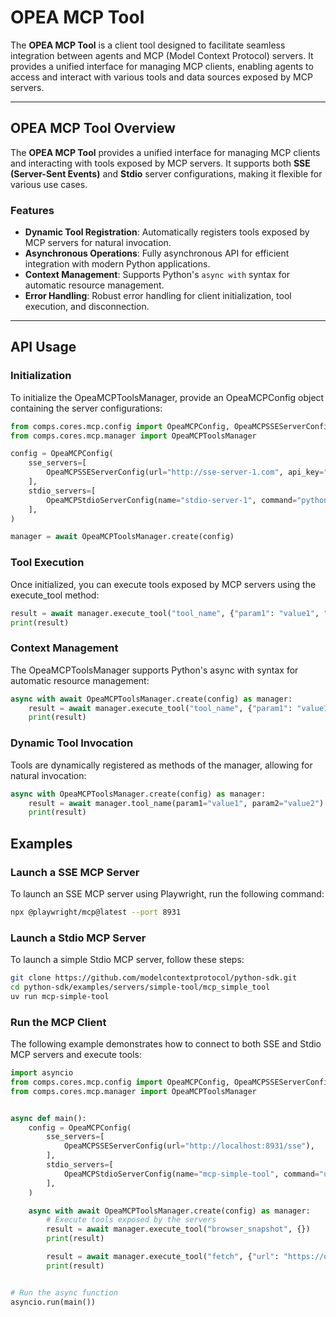 # OPEA MCP Tool

The **OPEA MCP Tool** is a client tool designed to facilitate seamless integration between agents and MCP (Model Context Protocol) servers. It provides a unified interface for managing MCP clients, enabling agents to access and interact with various tools and data sources exposed by MCP servers.

---

## **OPEA MCP Tool Overview**

The **OPEA MCP Tool** provides a unified interface for managing MCP clients and interacting with tools exposed by MCP servers. It supports both **SSE (Server-Sent Events)** and **Stdio** server configurations, making it flexible for various use cases.

### **Features**

- **Dynamic Tool Registration**: Automatically registers tools exposed by MCP servers for natural invocation.
- **Asynchronous Operations**: Fully asynchronous API for efficient integration with modern Python applications.
- **Context Management**: Supports Python's `async with` syntax for automatic resource management.
- **Error Handling**: Robust error handling for client initialization, tool execution, and disconnection.

---

## **API Usage**

### Initialization

To initialize the OpeaMCPToolsManager, provide an OpeaMCPConfig object containing the server configurations:

```python
from comps.cores.mcp.config import OpeaMCPConfig, OpeaMCPSSEServerConfig, OpeaMCPStdioServerConfig
from comps.cores.mcp.manager import OpeaMCPToolsManager

config = OpeaMCPConfig(
    sse_servers=[
        OpeaMCPSSEServerConfig(url="http://sse-server-1.com", api_key="your_api_key"),
    ],
    stdio_servers=[
        OpeaMCPStdioServerConfig(name="stdio-server-1", command="python", args=["tool.py"]),
    ],
)

manager = await OpeaMCPToolsManager.create(config)
```

### Tool Execution

Once initialized, you can execute tools exposed by MCP servers using the execute_tool method:

```python
result = await manager.execute_tool("tool_name", {"param1": "value1", "param2": "value2"})
print(result)
```

### Context Management

The OpeaMCPToolsManager supports Python's async with syntax for automatic resource management:

```python
async with await OpeaMCPToolsManager.create(config) as manager:
    result = await manager.execute_tool("tool_name", {"param1": "value1"})
    print(result)
```

### Dynamic Tool Invocation

Tools are dynamically registered as methods of the manager, allowing for natural invocation:

```python
async with OpeaMCPToolsManager.create(config) as manager:
    result = await manager.tool_name(param1="value1", param2="value2")
    print(result)
```

## **Examples**

### **Launch a SSE MCP Server**

To launch an SSE MCP server using Playwright, run the following command:

```bash
npx @playwright/mcp@latest --port 8931
```

### **Launch a Stdio MCP Server**

To launch a simple Stdio MCP server, follow these steps:

```bash
git clone https://github.com/modelcontextprotocol/python-sdk.git
cd python-sdk/examples/servers/simple-tool/mcp_simple_tool
uv run mcp-simple-tool
```

### **Run the MCP Client**

The following example demonstrates how to connect to both SSE and Stdio MCP servers and execute tools:

```python
import asyncio
from comps.cores.mcp.config import OpeaMCPConfig, OpeaMCPSSEServerConfig, OpeaMCPStdioServerConfig
from comps.cores.mcp.manager import OpeaMCPToolsManager


async def main():
    config = OpeaMCPConfig(
        sse_servers=[
            OpeaMCPSSEServerConfig(url="http://localhost:8931/sse"),
        ],
        stdio_servers=[
            OpeaMCPStdioServerConfig(name="mcp-simple-tool", command="uv", args=["run", "mcp-simple-tool"]),
        ],
    )

    async with await OpeaMCPToolsManager.create(config) as manager:
        # Execute tools exposed by the servers
        result = await manager.execute_tool("browser_snapshot", {})
        print(result)

        result = await manager.execute_tool("fetch", {"url": "https://opea.dev/"})
        print(result)


# Run the async function
asyncio.run(main())
```
